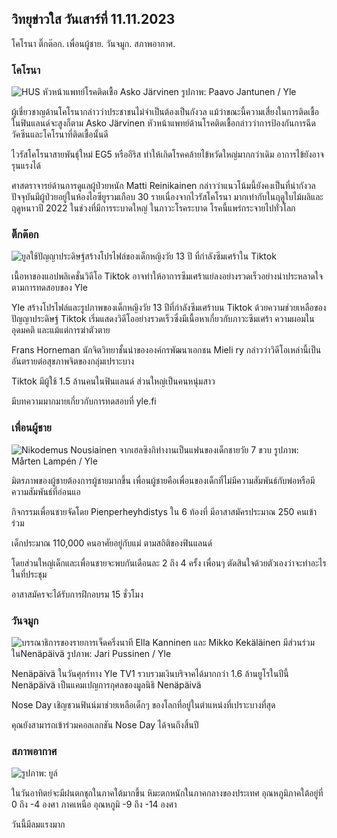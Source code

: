 ## วิทยุข่าวใส วันเสาร์ที่ 11.11.2023

โคโรนา ติ๊กต๊อก. เพื่อนผู้ชาย. วันจมูก. สภาพอากาศ.

### โคโรนา

![HUS หัวหน้าแพทย์โรคติดเชื้อ Asko Järvinen รูปภาพ: Paavo Jantunen / Yle](https://images.cdn.yle.fi/image/upload/c_crop,h_3027,w_5382,x_0,y_311/ar_1.7777777777777777,c_fill,g_faces,h_675,w_1200/dpr_1.0/q_auto:eco/f_auto/fl_lossy/v1699692578/39-1199235654f3bb0eba14)

ผู้เชี่ยวชาญด้านโคโรนากล่าวว่าประชาชนไม่จำเป็นต้องเป็นกังวล แม้ว่าขณะนี้ความเสี่ยงในการติดเชื้อในฟินแลนด์จะสูงก็ตาม Asko Järvinen หัวหน้าแพทย์ด้านโรคติดเชื้อกล่าวว่าการป้องกันการฉีดวัคซีนและโคโรนาที่ติดเชื้อนั้นดี

ไวรัสโคโรนาสายพันธุ์ใหม่ EG5 หรืออีริส ทำให้เกิดโรคคล้ายไข้หวัดใหญ่มากกว่าเดิม อาการไข้ยังอาจรุนแรงได้

ศาสตราจารย์ด้านการดูแลผู้ป่วยหนัก Matti Reinikainen กล่าวว่าแนวโน้มนี้ยังคงเป็นที่น่ากังวล ปัจจุบันมีผู้ป่วยอยู่ในห้องไอซียูรวมเกือบ 30 รายเนื่องจากไวรัสโคโรนา มากเท่ากับในฤดูใบไม้ผลิและฤดูหนาวปี 2022 ในช่วงที่มีการระบาดใหญ่ ในภาวะโรคระบาด โรคนี้แพร่กระจายไปทั่วโลก

### ติ๊กต๊อก

![ยูลใช้ปัญญาประดิษฐ์สร้างโปรไฟล์ของเด็กหญิงวัย 13 ปี ที่กำลังซึมเศร้าใน Tiktok ](https://images.cdn.yle.fi/image/upload/c_crop,h_2955,w_5255,x_371,y_789/ar_1.7777777777777777,c_fill,g_faces,h_675,w_1200/dpr_1.0/q_auto:eco/f_auto/fl_lossy/v1697625813/39-1187987652fb3e8a7ce7)

เนื้อหาของแอปพลิเคชั่นวิดีโอ Tiktok อาจทำให้อาการซึมเศร้าแย่ลงอย่างรวดเร็วอย่างน่าประหลาดใจ ตามการทดสอบของ Yle

Yle สร้างโปรไฟล์และรูปภาพของเด็กหญิงวัย 13 ปีที่กำลังซึมเศร้าบน Tiktok ด้วยความช่วยเหลือของปัญญาประดิษฐ์ Tiktok เริ่มแสดงวิดีโออย่างรวดเร็วซึ่งมีเนื้อหาเกี่ยวกับภาวะซึมเศร้า ความผอมในอุดมคติ และแม้แต่การฆ่าตัวตาย

Frans Horneman นักจิตวิทยาชั้นนำขององค์กรพัฒนาเอกชน Mieli ry กล่าวว่าวิดีโอเหล่านี้เป็นอันตรายต่อสุขภาพจิตของกลุ่มเปราะบาง

Tiktok มีผู้ใช้ 1.5 ล้านคนในฟินแลนด์ ส่วนใหญ่เป็นคนหนุ่มสาว

มีบทความมากมายเกี่ยวกับการทดสอบที่ yle.fi

### เพื่อนผู้ชาย

![Nikodemus Nousiainen จากเฮลซิงกิทำงานเป็นแฟนของเด็กชายวัย 7 ขวบ รูปภาพ: Mårten Lampén / Yle](https://images.cdn.yle.fi/image/upload/c_crop,h_2250,w_4000,x_0,y_150/ar_1.7777777777777777,c_fill,g_faces,h_675,w_1200/dpr_1.0/q_auto:eco/f_auto/fl_lossy/v1699361417/39-1197061654a30293868a)

มิตรภาพของผู้ชายต้องการผู้ชายมากขึ้น เพื่อนผู้ชายคือเพื่อนของเด็กที่ไม่มีความสัมพันธ์กับพ่อหรือมีความสัมพันธ์ที่อ่อนแอ

กิจกรรมเพื่อนชายจัดโดย Pienperheyhdistys ใน 6 ท้องที่ มีอาสาสมัครประมาณ 250 คนเข้าร่วม

เด็กประมาณ 110,000 คนอาศัยอยู่กับแม่ ตามสถิติของฟินแลนด์

โดยส่วนใหญ่เด็กและเพื่อนชายจะพบกันเดือนละ 2 ถึง 4 ครั้ง เพื่อนๆ ตัดสินใจด้วยตัวเองว่าจะทำอะไรในที่ประชุม

อาสาสมัครจะได้รับการฝึกอบรม 15 ชั่วโมง

### วันจมูก

![บรรณาธิการของรายการเจ็ดครึ่งนาที Ella Kanninen และ Mikko Kekäläinen มีส่วนร่วมในNenäpäivä รูปภาพ: Jari Pussinen / Yle](https://images.cdn.yle.fi/image/upload/c_crop,h_3125,w_5557,x_0,y_126/ar_1.7777777777777777,c_fill,g_faces,h_675,w_1200/dpr_1.0/q_auto:eco/f_auto/fl_lossy/v1699531130/39-1198130654cc7a81d6f6)

Nenäpäivä ในวันศุกร์ทาง Yle TV1 รวบรวมเงินบริจาคได้มากกว่า 1.6 ล้านยูโรในปีนี้ Nenäpäivä เป็นแคมเปญการกุศลของมูลนิธิ Nenäpäivä

Nose Day เชิญชวนฟินน์มาช่วยเหลือเด็กๆ ของโลกที่อยู่ในตำแหน่งที่เปราะบางที่สุด

คุณยังสามารถเข้าร่วมคอลเลกชัน Nose Day ได้จนถึงสิ้นปี

### สภาพอากาศ

![ รูปภาพ: ยูล์](https://images.cdn.yle.fi/image/upload/c_crop,h_1080,w_1919,x_0,y_0/ar_1.7777777777777777,c_fill,g_faces,h_675,w_1200/dpr_1.0/q_auto:eco/f_auto/fl_lossy/v1699717391/39-1199335654fa0f0a84d5)

ในวันอาทิตย์จะมีฝนตกชุกในภาคใต้มากขึ้น หิมะตกหนักในภาคกลางของประเทศ อุณหภูมิภาคใต้อยู่ที่ 0 ถึง -4 องศา ภาคเหนือ อุณหภูมิ -9 ถึง -14 องศา

วันนี้มีลมแรงมาก